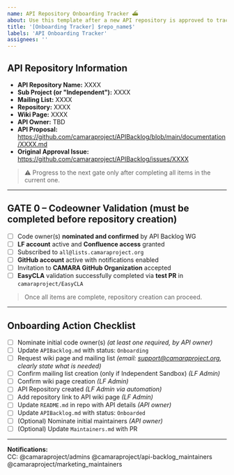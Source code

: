 ```yaml
---
name: API Repository Onboarding Tracker ⛴️
about: Use this template after a new API repository is approved to track onboarding steps.
title: '[Onboarding Tracker] $repo_name$'
labels: 'API Onboarding Tracker'
assignees: ''
---
```

<!-- API & Repository Onboarding Tracker -->

## API Repository Information
- **API Repository Name:** XXXX  
- **Sub Project (or "Independent"):** XXXX  
- **Mailing List:** XXXX  
- **Repository:** XXXX  
- **Wiki Page:** XXXX  
- **API Owner:** TBD  
- **API Proposal:** https://github.com/camaraproject/APIBacklog/blob/main/documentation/XXXX.md  
- **Original Approval Issue:** https://github.com/camaraproject/APIBacklog/issues/XXXX  

> ⚠️ Progress to the next gate only after completing all items in the current one.

---

## GATE 0 – Codeowner Validation (must be completed before repository creation)

- [ ] Code owner(s) **nominated and confirmed** by API Backlog WG  
- [ ] **LF account** active and **Confluence access** granted  
- [ ] Subscribed to `all@lists.camaraproject.org`  
- [ ] **GitHub account** active with notifications enabled  
- [ ] Invitation to **CAMARA GitHub Organization** accepted  
- [ ] **EasyCLA** validation successfully completed via **test PR** in `camaraproject/EasyCLA`  

> Once all items are complete, repository creation can proceed.

---

## Onboarding Action Checklist

- [ ] Nominate initial code owner(s) _(at least one required, by API owner)_
- [ ] Update `APIBacklog.md` with status: `Onboarding`
- [ ] Request wiki page and mailing list _(email: support@camaraproject.org, clearly state what is needed)_
- [ ] Confirm mailing list creation (only if Independent Sandbox) _(LF Admin)_
- [ ] Confirm wiki page creation _(LF Admin)_
- [ ] API Repository created _(LF Admin via automation)_
- [ ] Add repository link to API wiki page _(LF Admin)_
- [ ] Update `README.md` in repo with API details _(API owner)_
- [ ] Update `APIBacklog.md` with status: `Onboarded`
- [ ] (Optional) Nominate initial maintainers _(API owner)_
- [ ] (Optional) Update `Maintainers.md` with PR

---

**Notifications:**  
CC: @camaraproject/admins @camaraproject/api-backlog_maintainers @camaraproject/marketing_maintainers